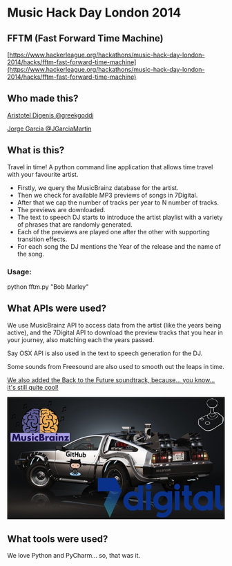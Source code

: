 Music Hack Day London 2014
==========================

## FFTM (Fast Forward Time Machine)

[https://www.hackerleague.org/hackathons/music-hack-day-london-2014/hacks/fftm-fast-forward-time-machine](https://www.hackerleague.org/hackathons/music-hack-day-london-2014/hacks/fftm-fast-forward-time-machine)

## Who made this?

[Aristotel Digenis @greekgoddj](http://www.twitter.com/greekgoddj)

[Jorge Garcia @JGarciaMartin](http://www.twitter.com/JGarciaMartin)

## What is this?

Travel in time! A python command line application that allows time travel with your favourite artist.

- Firstly, we query the MusicBrainz database for the artist.
- Then we check for available MP3 previews of songs in 7Digital.
- After that we cap the number of tracks per year to N number of tracks.
- The previews are downloaded.
- The text to speech DJ starts to introduce the artist playlist with a variety of phrases that are randomly generated.
- Each of the previews are played one after the other with supporting transition effects.
- For each song the DJ mentions the Year of the release and the name of the song.

### Usage:

python fftm.py "Bob Marley"

## What APIs were used?

We use MusicBrainz API to access data from the artist (like the years being active), and the 7Digital API to download the preview
tracks that you hear in your journey, also matching each the years passed.

Say OSX API is also used in the text to speech generation for the DJ.

Some sounds from Freesound are also used to smooth out the leaps in time.

[We also added the Back to the Future soundtrack, because... you know... it's still quite cool!](https://www.youtube.com/watch?v=e8TZbze72Bc)

![Screenshot](FFTM_API_Slides.jpeg)

## What tools were used?

We love Python and PyCharm... so, that was it. 
